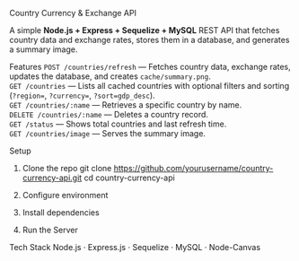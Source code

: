  Country Currency & Exchange API

A simple **Node.js + Express + Sequelize + MySQL** REST API that fetches country data and exchange rates, stores them in a database, and generates a summary image.

Features
 `POST /countries/refresh` — Fetches country data, exchange rates, updates the database, and creates `cache/summary.png`.  
`GET /countries` — Lists all cached countries with optional filters and sorting (`?region=`, `?currency=`, `?sort=gdp_desc`).  
 `GET /countries/:name` — Retrieves a specific country by name.  
`DELETE /countries/:name` — Deletes a country record.  
 `GET /status` — Shows total countries and last refresh time.  
`GET /countries/image` — Serves the summary image.

 Setup

1. Clone the repo
git clone https://github.com/yourusername/country-currency-api.git
cd country-currency-api

2. Configure environment
3. Install dependencies
4.  Run the Server

Tech Stack
Node.js · Express.js · Sequelize · MySQL · Node-Canvas



